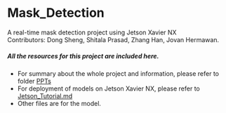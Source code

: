 # Mask_Detection
A real-time mask detection project using Jetson Xavier NX <br>
Contributors: Dong Sheng, Shitala Prasad, Zhang Han, Jovan Hermawan.


##### All the resources for this project are included here. 
* For summary about the whole project and information, please refer to folder [PPTs](https://github.com/zhanghan4521/Mask_Detection/blob/main/Jetson_Tutorial.md) 
* For deployment of models on Jetson Xavier NX, please refer to [Jetson_Tutorial.md](https://github.com/zhanghan4521/Mask_Detection/tree/main/PPTs)
* Other files are for the model.
